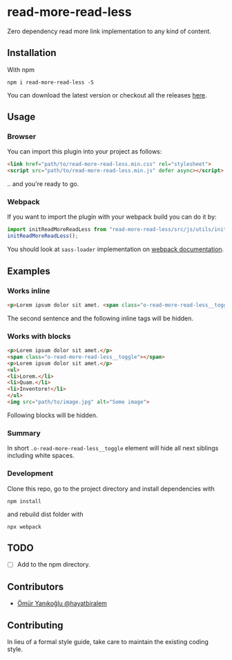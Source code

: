 # read-more-read-less
Zero dependency read more link implementation to any kind of content.

## Installation

With npm

```
npm i read-more-read-less -S
```

You can download the latest version or checkout all the releases [here](https://github.com/hayatbiralem/read-more-read-less/releases).

## Usage

### Browser

You can import this plugin into your project as follows:

```html
<link href="path/to/read-more-read-less.min.css" rel="stylesheet">
<script src="path/to/read-more-read-less.min.js" defer async></script>
```

.. and you're ready to go.

### Webpack

If you want to import the plugin with your webpack build you can do it by:

```js
import initReadMoreReadLess from "read-more-read-less/src/js/utils/init";
initReadMoreReadLess();
```

You should look at `sass-loader` implementation on [webpack documentation](https://webpack.js.org/loaders/sass-loader/).

## Examples

### Works inline

```html
<p>Lorem ipsum dolor sit amet. <span class="o-read-more-read-less__toggle"></span> Lorem ipsum dolor sit amet. <span>Some</span> <strong>useful</strong> <em>tags</em>.</p>
```

The second sentence and the following inline tags will be hidden.

### Works with blocks

```html
<p>Lorem ipsum dolor sit amet.</p>
<span class="o-read-more-read-less__toggle"></span>
<p>Lorem ipsum dolor sit amet.</p>
<ul>
<li>Lorem.</li>
<li>Quam.</li>
<li>Inventore!</li>
</ul>
<img src="path/to/image.jpg" alt="Some image">
```

Following blocks will be hidden.


### Summary

In short `.o-read-more-read-less__toggle` element will hide all next siblings including white spaces.

### Development

Clone this repo, go to the project directory and install dependencies with

```
npm install
```

and rebuild dist folder with

```
npx webpack
```

## TODO

- [ ] Add to the npm directory.

## Contributors

- [Ömür Yanıkoğlu @hayatbiralem](https://twitter.com/hayatbiralem)

## Contributing

In lieu of a formal style guide, take care to maintain the existing coding style.
